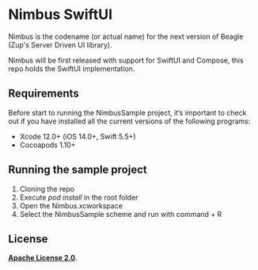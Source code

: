 # **Nimbus SwiftUI**

Nimbus is the codename (or actual name) for the next version of Beagle (Zup's Server Driven UI library).

Nimbus will be first released with support for SwiftUI and Compose, this repo holds the SwiftUI implementation.

## **Requirements**

Before start to running the NimbusSample project, it’s important to check out if you have installed all the current versions of the following programs:

- Xcode 12.0+ (iOS 14.0+, Swift 5.5+)
- Cocoapods 1.10+

## **Running the sample project**

1. Cloning the repo
2. Execute _pod_ _install_ in the root folder
3. Open the Nimbus.xcworkspace
4. Select the NimbusSample scheme and run with command + R

## **License**

[**Apache License 2.0**](https://github.com/ZupIT/nimbus-core/blob/main/LICENSE.txt).
